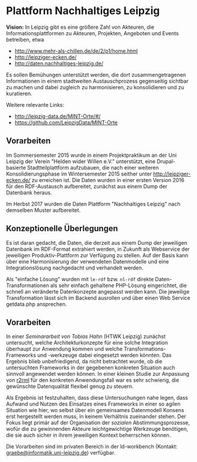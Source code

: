 # Plattform Nachhaltiges Leipzig 

**Vision:** In Leipzig gibt es eine größere Zahl von Akteuren, die
Informationsplattformen zu Akteuren, Projekten, Angeboten und Events betreiben,
etwa

- http://www.mehr-als-chillen.de/de/2/p1/home.html
- http://leipziger-ecken.de/
- http://daten.nachhaltiges-leipzig.de/

Es sollen Bemühungen unterstützt werden, die dort zusammengetragenen
Informationen in einem stadtweiten Austauschprozess gegenseitig sichtbar zu
machen und dabei zugleich zu harmonisieren, zu konsolidieren und zu
kuratieren. 

Weitere relevante Links:

- http://leipzig-data.de/MINT-Orte/#/
- https://github.com/LeipzigData/MINT-Orte

## Vorarbeiten 

Im Sommersemester 2015 wurde in einem Projektpraktikum an der Uni Leipzig der
Verein "Helden wider Willen e.V." unterstützt, eine Drupal-basierte
Stadtteilplattform aufzubauen, die nach einer weiteren Konsolidierungsphase im
Wintersemester 2015 seither unter http://leipziger-ecken.de/ zu erreichen ist.
Die Daten wurden in einer ersten Version 2016 für den RDF-Austausch
aufbereitet, zunächst aus einem Dump der Datenbank heraus.

Im Herbst 2017 wurden die Daten Plattform "Nachhaltiges Leipzig" nach demselben
Muster aufbereitet.

## Konzeptionelle Überlegungen 

Es ist daran gedacht, die Daten, die derzeit aus einem Dump der jeweiligen
Datenbank im RDF-Format extrahiert werden, in Zukunft als Webservice der
jeweiligen Produktiv-Plattform zur Verfügung zu stellen.  Auf der Basis kann
über eine Harmonisierung der verwendeten Datenmodelle und eine
Integrationslösung nachgedacht und verhandelt werden.

Als "einfache Lösung" wurden mit `le-rdf` bzw. `nl-rdf` direkte
Daten-Transformationen als sehr einfach gehaltene PHP-Lösung eingerichtet, die
schnell an veränderte Datenkonzepte angepasst werden kann. Die jeweilige
Transformation lässt sich im Backend ausrollen und über einen Web Service
getdata.php ansprechen.

## Vorarbeiten

In einer *Seminararbeit von Tobias Hahn* (HTWK Leipzig) zunächst untersucht,
welche Architekturkonzepte für eine solche Integration überhaupt zur Anwendung
kommen und welche Transformations-Frameworks und -werkzeuge dabei eingesetzt
werden könnten.  Das Ergebnis blieb unbefriedigend, da nicht betrachtet wurde,
ob die untersuchten Frameworks in der gegebenen konkreten Situation auch
sinnvoll angewendet werden können. In einer kleinen Studie zur Anpassung von
[r2rml](https://github.com/nkons/r2rml-parser) für den konkreten Anwendungsfall
war es sehr schwierig, die gewünschte Datenqualität flexibel genug zu steuern.

Als Ergebnis ist festzuhalten, dass diese Untersuchungen nahe legen, dass
Aufwand und Nutzen des Einsatzes eines Frameworks in einer so agilen Situation
wie hier, wo selbst über ein gemeinsames Datenmodell Konsens erst hergestellt
werden muss, in keinem Verhältnis zueinander stehen. Der Fokus liegt primär auf
der Organisation der *sozialen* Abstimmungsprozesse, wofür die zu gewinnenden
Akteure leichtgewichtige Werkzeuge benötigen, die sie auch sicher in ihrem
jeweiligen Kontext beherrschen können. 

Die Vorarbeiten sind im privaten Bereich in der ld-workbench (Kontakt:
graebe@informatik.uni-leipzig.de) verfügbar.


